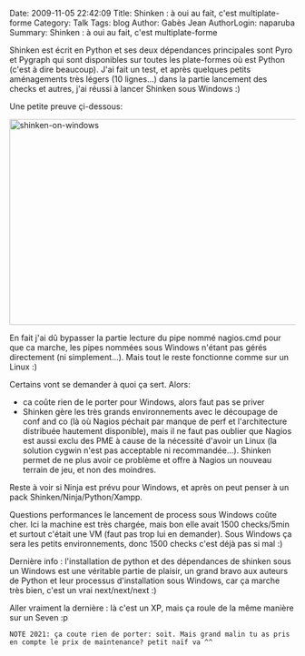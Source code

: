 Date: 2009-11-05 22:42:09
Title: Shinken : à oui au fait, c'est multiplate-forme
Category: Talk
Tags: blog
Author: Gabès Jean
AuthorLogin: naparuba
Summary: Shinken : à oui au fait, c'est multiplate-forme

<!-- relu -->


Shinken est écrit en Python et ses deux dépendances principales sont Pyro et Pygraph qui sont disponibles sur toutes les plate-formes où est Python (c'est à dire beaucoup). J'ai fait un test, et après quelques petits aménagements très légers (10 lignes...) dans la partie lancement des checks et autres, j'ai réussi à lancer Shinken sous Windows :)

Une petite preuve çi-dessous:

<a href="/images/40/shinken-on-windows.png"><img class="aligncenter size-full wp-image-322" title="shinken-on-windows" src="/images/40/shinken-on-windows.png" alt="shinken-on-windows" width="580" height="362" /></a>

En fait j'ai dû bypasser la partie lecture du pipe nommé nagios.cmd pour que ca marche, les pipes nommées sous Windows n'étant pas gérés directement (ni simplement...). Mais tout le reste fonctionne comme sur un Linux :)

Certains vont se demander à quoi ça sert. Alors:
<ul>
	<li>ca coûte rien de le porter pour Windows, alors faut pas se priver</li>
	<li>Shinken gère les très grands environnements avec le découpage de conf and co (là où Nagios péchait par manque de perf et l'architecture distribuée hautement disponible), mais il ne faut pas oublier que Nagios est aussi exclu des PME à cause de la nécessité d'avoir un Linux (la solution cygwin n'est pas acceptable ni recommandée...). Shinken permet de ne plus avoir ce problème et offre à Nagios un nouveau terrain de jeu, et non des moindres.</li>
</ul>
Reste à voir si Ninja est prévu pour Windows, et après on peut penser à un pack Shinken/Ninja/Python/Xampp.

Questions performances le lancement de process sous Windows coûte cher. Ici la machine est très chargée, mais bon elle avait 1500 checks/5min et surtout c'était une VM (faut pas trop lui en demander). Sous Windows ça sera les petits environnements, donc 1500 checks c'est déjà pas si mal :)

Dernière info : l'installation de python et des dépendances de shinken sous un Windows est une véritable partie de plaisir, un grand bravo aux auteurs de Python et leur processus d'installation sous Windows, car ça marche très bien, c'est un vrai next/next/next :)

Aller vraiment la dernière : là c'est un XP, mais ça roule de la même manière sur un Seven  :p

    NOTE 2021: ça coute rien de porter: soit. Mais grand malin tu as pris en compte le prix de maintenance? petit naïf va ^^

